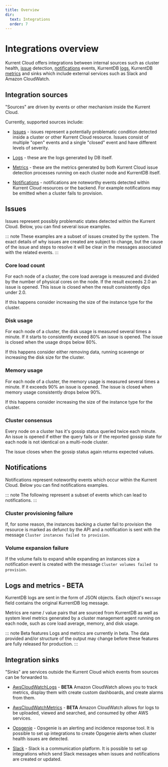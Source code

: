 ```yaml
---
title: Overview
dir:
  text: Integrations
  order: 7
---
```


# Integrations overview

Kurrent Cloud offers integrations between internal sources such as cluster health, [issue](#issues) detection, [notifications](#notifications) events, KurrentDB [logs](#logs), KurrentDB [metrics](#metrics) and sinks which include external services such as Slack and Amazon CloudWatch.

## Integration sources

"Sources" are driven by events or other mechanism inside the Kurrent Cloud.

Currently, supported sources include:

* [Issues](#issues) - issues represent a potentially problematic condition detected inside a cluster or other Kurrent Cloud resource. Issues consist of multiple "open" events and a single "closed" event and have different levels of severity.

* [Logs](#logs) - these are the logs generated by DB itself.

* [Metrics](#metrics) - these are the metrics generated by both Kurrent Cloud issue detection processes running on each cluster node and KurrentDB itself.

* [Notifications](#notifications) - notifications are noteworthy events detected within Kurrent Cloud resources or the backend. For example notifications may be emitted when a cluster fails to provision.

## Issues

Issues represent possibly problematic states detected within the Kurrent Cloud. Below, you can find several issue examples.

::: note
These examples are a subset of issues created by the system. The exact details of why issues are created are subject to change, but the cause of the issue and steps to resolve it will be clear in the messages associated with the related events.
:::

### Core load count

For each node of a cluster, the core load average is measured and divided by the number of physical cores on the node. If the result exceeds 2.0 an issue is opened. This issue is closed when the result consistently dips under 2.0.

If this happens consider increasing the size of the instance type for the cluster.

### Disk usage

For each node of a cluster, the disk usage is measured several times a minute. If it starts to consistently exceed 80% an issue is opened. The issue is closed when the usage drops below 80%.

If this happens consider either removing data, running scavenge or increasing the disk size for the cluster.

### Memory usage

For each node of a cluster, the memory usage is measured several times a minute. If it exceeds 90% an issue is opened. The issue is closed when memory usage consistently drops below 90%.

If this happens consider increasing the size of the instance type for the cluster.

### Cluster consensus

Every node on a cluster has it's gossip status queried twice each minute. An issue is opened if either the query fails or if the reported gossip state for each node is not identical on a multi-node cluster.

The issue closes when the gossip status again returns expected values.

## Notifications

Notifications represent noteworthy events which occur within the Kurrent Cloud. Below you can find notifications examples.

::: note
The following represent a subset of events which can lead to notifications.
:::

### Cluster provisioning failure

If, for some reason, the instances backing a cluster fail to provision the resource is marked as defunct by the API and a notification is sent with the message `Cluster instances failed to provision`.

### Volume expansion failure

If the volume fails to expand while expanding an instances size a notification event is created with the message `Cluster volumes failed to provision`.

## Logs and metrics - BETA

KurrentDB logs are sent in the form of JSON objects. Each object's `message` field contains the original KurrentDB log message.

Metrics are name / value pairs that are sourced from KurrentDB as well as system level metrics generated by a cluster management agent running on each node, such as core load average, memory, and disk usage.

::: note Beta features
Logs and metrics are currently in beta. The data provided and/or structure of the output may change before these features are fully released for production.
:::

## Integration sinks

"Sinks" are services outside the Kurrent Cloud which events from sources can be forwarded to.

* [AwsCloudWatchLogs](cloudwatch.md#logs-sink) - **BETA** Amazon CloudWatch allows you to track metrics, display them with create custom dashboards, and create alarms from them.

* [AwsCloudWatchMetrics](cloudwatch.md#metrics-sink) - **BETA** Amazon CloudWatch allows for logs to be uploaded, viewed and searched, and consumed by other AWS services.

* [Opsgenie](opsgenie.md) - Opsgenie is an alerting and incidence response tool. It is possible to set up integrations to create Opsgenie alerts when cluster health issues are detected.

* [Slack](slack.md) - Slack is a communication platform. It is possible to set up integrations which send Slack messages when issues and notifications are created or updated.
